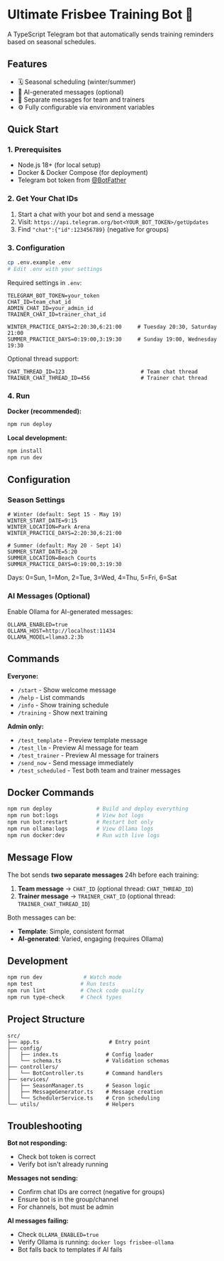 # Ultimate Frisbee Training Bot 🥏

A TypeScript Telegram bot that automatically sends training reminders based on seasonal schedules.

## Features

- 🗓️ Seasonal scheduling (winter/summer)
- 🤖 AI-generated messages (optional)
- 👥 Separate messages for team and trainers
- ⚙️ Fully configurable via environment variables

## Quick Start

### 1. Prerequisites

- Node.js 18+ (for local setup)
- Docker & Docker Compose (for deployment)
- Telegram bot token from [@BotFather](https://t.me/BotFather)

### 2. Get Your Chat IDs

1. Start a chat with your bot and send a message
2. Visit: `https://api.telegram.org/bot<YOUR_BOT_TOKEN>/getUpdates`
3. Find `"chat":{"id":123456789}` (negative for groups)

### 3. Configuration

```bash
cp .env.example .env
# Edit .env with your settings
```

Required settings in `.env`:
```env
TELEGRAM_BOT_TOKEN=your_token
CHAT_ID=team_chat_id
ADMIN_CHAT_ID=your_admin_id
TRAINER_CHAT_ID=trainer_chat_id

WINTER_PRACTICE_DAYS=2:20:30,6:21:00     # Tuesday 20:30, Saturday 21:00
SUMMER_PRACTICE_DAYS=0:19:00,3:19:30     # Sunday 19:00, Wednesday 19:30
```

Optional thread support:
```env
CHAT_THREAD_ID=123                        # Team chat thread
TRAINER_CHAT_THREAD_ID=456                # Trainer chat thread
```

### 4. Run

**Docker (recommended):**
```bash
npm run deploy
```

**Local development:**
```bash
npm install
npm run dev
```

## Configuration

### Season Settings

```env
# Winter (default: Sept 15 - May 19)
WINTER_START_DATE=9:15
WINTER_LOCATION=Park Arena
WINTER_PRACTICE_DAYS=2:20:30,6:21:00

# Summer (default: May 20 - Sept 14)
SUMMER_START_DATE=5:20
SUMMER_LOCATION=Beach Courts
SUMMER_PRACTICE_DAYS=0:19:00,3:19:30
```

Days: 0=Sun, 1=Mon, 2=Tue, 3=Wed, 4=Thu, 5=Fri, 6=Sat

### AI Messages (Optional)

Enable Ollama for AI-generated messages:
```env
OLLAMA_ENABLED=true
OLLAMA_HOST=http://localhost:11434
OLLAMA_MODEL=llama3.2:3b
```

## Commands

**Everyone:**
- `/start` - Show welcome message
- `/help` - List commands
- `/info` - Show training schedule
- `/training` - Show next training

**Admin only:**
- `/test_template` - Preview template message
- `/test_llm` - Preview AI message for team
- `/test_trainer` - Preview AI message for trainers
- `/send_now` - Send message immediately
- `/test_scheduled` - Test both team and trainer messages

## Docker Commands

```bash
npm run deploy              # Build and deploy everything
npm run bot:logs            # View bot logs
npm run bot:restart         # Restart bot only
npm run ollama:logs         # View Ollama logs
npm run docker:dev          # Run with live logs
```

## Message Flow

The bot sends **two separate messages** 24h before each training:
1. **Team message** → `CHAT_ID` (optional thread: `CHAT_THREAD_ID`)
2. **Trainer message** → `TRAINER_CHAT_ID` (optional thread: `TRAINER_CHAT_THREAD_ID`)

Both messages can be:
- **Template**: Simple, consistent format
- **AI-generated**: Varied, engaging (requires Ollama)

## Development

```bash
npm run dev             # Watch mode
npm test               # Run tests
npm run lint           # Check code quality
npm run type-check     # Check types
```

## Project Structure

```
src/
├── app.ts                      # Entry point
├── config/
│   ├── index.ts               # Config loader
│   └── schema.ts              # Validation schemas
├── controllers/
│   └── BotController.ts       # Command handlers
├── services/
│   ├── SeasonManager.ts       # Season logic
│   ├── MessageGenerator.ts    # Message creation
│   └── SchedulerService.ts    # Cron scheduling
└── utils/                     # Helpers
```

## Troubleshooting

**Bot not responding:**
- Check bot token is correct
- Verify bot isn't already running

**Messages not sending:**
- Confirm chat IDs are correct (negative for groups)
- Ensure bot is in the group/channel
- For channels, bot must be admin

**AI messages failing:**
- Check `OLLAMA_ENABLED=true`
- Verify Ollama is running: `docker logs frisbee-ollama`
- Bot falls back to templates if AI fails